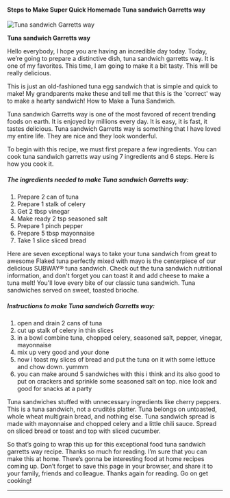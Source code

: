             

#### Steps to Make Super Quick Homemade Tuna sandwich Garretts way

![Tuna sandwich Garretts way](https://img-global.cpcdn.com/recipes/48056390/751x532cq70/tuna-sandwich-garretts-way-recipe-main-photo.jpg)

**Tuna sandwich Garretts way**

Hello everybody, I hope you are having an incredible day today. Today, we’re going to prepare a distinctive dish, tuna sandwich garretts way. It is one of my favorites. This time, I am going to make it a bit tasty. This will be really delicious.

This is just an old-fashioned tuna egg sandwich that is simple and quick to make! My grandparents make these and tell me that this is the 'correct' way to make a hearty sandwich! How to Make a Tuna Sandwich.

Tuna sandwich Garretts way is one of the most favored of recent trending foods on earth. It is enjoyed by millions every day. It is easy, it is fast, it tastes delicious. Tuna sandwich Garretts way is something that I have loved my entire life. They are nice and they look wonderful.

To begin with this recipe, we must first prepare a few ingredients. You can cook tuna sandwich garretts way using 7 ingredients and 6 steps. Here is how you cook it.

##### The ingredients needed to make Tuna sandwich Garretts way:

1.  Prepare 2 can of tuna
2.  Prepare 1 stalk of celery
3.  Get 2 tbsp vinegar
4.  Make ready 2 tsp seasoned salt
5.  Prepare 1 pinch pepper
6.  Prepare 5 tbsp mayonnaise
7.  Take 1 slice sliced bread

Here are seven exceptional ways to take your tuna sandwich from great to awesome Flaked tuna perfectly mixed with mayo is the centerpiece of our delicious SUBWAY® tuna sandwich. Check out the tuna sandwich nutritional information, and don't forget you can toast it and add cheese to make a tuna melt! You'll love every bite of our classic tuna sandwich. Tuna sandwiches served on sweet, toasted brioche.

##### Instructions to make Tuna sandwich Garretts way:

1.  open and drain 2 cans of tuna
2.  cut up stalk of celery in thin slices
3.  in a bowl combine tuna, chopped celery, seasoned salt, pepper, vinegar, mayonnaise
4.  mix up very good and your done
5.  now i toast my slices of bread and put the tuna on it with some lettuce and chow down. yummm
6.  you can make around 5 sandwiches with this i think and its also good to put on crackers and sprinkle some seasoned salt on top. nice look and good for snacks at a party

Tuna sandwiches stuffed with unnecessary ingredients like cherry peppers. This is a tuna sandwich, not a crudités platter. Tuna belongs on untoasted, whole wheat multigrain bread, and nothing else. Tuna sandwich spread is made with mayonnaise and chopped celery and a little chili sauce. Spread on sliced bread or toast and top with sliced cucumber.

So that’s going to wrap this up for this exceptional food tuna sandwich garretts way recipe. Thanks so much for reading. I’m sure that you can make this at home. There’s gonna be interesting food at home recipes coming up. Don’t forget to save this page in your browser, and share it to your family, friends and colleague. Thanks again for reading. Go on get cooking!

* * *